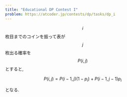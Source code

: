 ```yaml
---
title: "Educational DP Contest I"
problem: https://atcoder.jp/contests/dp/tasks/dp_i
---
```

$$ i $$ 枚目までのコインを振って表が $$ j $$ 枚出る確率を $$ P(i, j) $$ とすると,

$$
P(i, j) = P(i-1, j)(1-p_i) + P(i-1, j-1)p_i
$$

となる.
